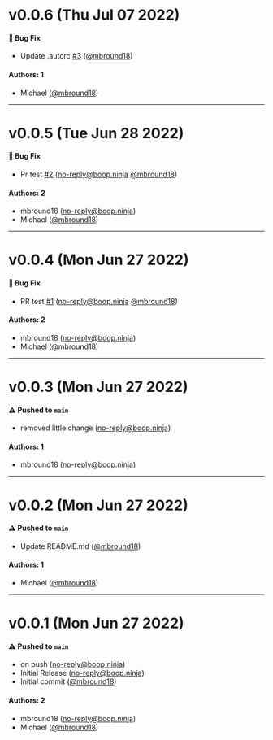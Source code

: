# v0.0.6 (Thu Jul 07 2022)

#### 🐛 Bug Fix

- Update .autorc [#3](https://github.com/mbround18/congenial-giggle/pull/3) ([@mbround18](https://github.com/mbround18))

#### Authors: 1

- Michael ([@mbround18](https://github.com/mbround18))

---

# v0.0.5 (Tue Jun 28 2022)

#### 🐛 Bug Fix

- Pr test [#2](https://github.com/mbround18/congenial-giggle/pull/2) (no-reply@boop.ninja [@mbround18](https://github.com/mbround18))

#### Authors: 2

- mbround18 (no-reply@boop.ninja)
- Michael ([@mbround18](https://github.com/mbround18))

---

# v0.0.4 (Mon Jun 27 2022)

#### 🐛 Bug Fix

- PR test [#1](https://github.com/mbround18/congenial-giggle/pull/1) (no-reply@boop.ninja [@mbround18](https://github.com/mbround18))

#### Authors: 2

- mbround18 (no-reply@boop.ninja)
- Michael ([@mbround18](https://github.com/mbround18))

---

# v0.0.3 (Mon Jun 27 2022)

#### ⚠️ Pushed to `main`

- removed little change (no-reply@boop.ninja)

#### Authors: 1

- mbround18 (no-reply@boop.ninja)

---

# v0.0.2 (Mon Jun 27 2022)

#### ⚠️ Pushed to `main`

- Update README.md ([@mbround18](https://github.com/mbround18))

#### Authors: 1

- Michael ([@mbround18](https://github.com/mbround18))

---

# v0.0.1 (Mon Jun 27 2022)

#### ⚠️ Pushed to `main`

- on push (no-reply@boop.ninja)
- Initial Release (no-reply@boop.ninja)
- Initial commit ([@mbround18](https://github.com/mbround18))

#### Authors: 2

- mbround18 (no-reply@boop.ninja)
- Michael ([@mbround18](https://github.com/mbround18))
